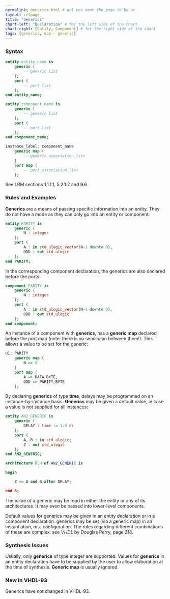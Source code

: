 ```yaml
---
permalink: generics.html # url you want the page to be at
layout: refpage
title: "Generics"
chart-left: "Declaration" # for the left side of the chart
chart-right: [Entity, Component] # for the right side of the chart
tags: [generics, map - generic]
---
```


<h3 class="text-hr"><span>Syntax</span></h3>

<!-- include the vhdl tag to highlight as vhdl -->
```vhdl
entity entity_name is
    generic (
        -- generic list
    );
    port (
        -- port list
    );
end entity_name;
```

```vhdl
entity component_name is
    generic (
        -- generic list
    );
    port (
        -- port list
    );
end component_name;
```

```vhdl
instance_label: component_name
	generic map (
        -- generic_association_list
    )
	port map (
        -- port_association_list
    );
```

See LRM sections 1.1.1.1, 5.2.1.2 and 9.6

<h3 class="text-hr"><span>Rules and Examples</span></h3>

__Generics__ are a means of passing specific information into an entity. They do not have a mode as they can only go into an entity or component:
```vhdl
entity PARITY is
    generic (
        N : integer
    );
    port (
        A : in std_ulogic_vector(N-1 downto 0),
        ODD : out std_ulogic
    );
end PARITY;
```

In the corresponding component declaration, the generics are also declared before the ports:
```vhdl
component PARITY is
    generic (
        N : integer
    );
    port (
        A : in std_ulogic_vector(N-1 downto 0),
        ODD : out std_ulogic
    );
end component;
```

An instance of a component with __generics__, has a __generic map__ declared before the port map (note: there is no semicolon between them!). This allows a value to be set for the generic:
```vhdl
U1: PARITY
    generic map (
        N => 8
    )
    port map (
        A => DATA_BYTE,
        ODD => PARITY_BYTE
    );
```

By declaring __generics__ of type __time__, delays may be programmed on an instance-by-instance basis. __Generics__ may be given a default value, in case a value is not supplied for all instances:
```vhdl
entity AN2_GENERIC is
    generic (
        DELAY : time := 1.0 ns
    );
    port (
        A, B : in std_ulogic;
        Z : out std_ulogic
    );
end AN2_GENERIC;

architecture BEH of AN2_GENERIC is

begin

    Z <= A and B after DELAY;

end A;
```

The value of a generic may be read in either the entity or any of its architectures. It may even be passed into lower-level components.

Default values for generics may be given in an entity declaration or in a component declaration. generics may be set (via a generic map) in an instantiation, or a configuration. The rules regarding different combinations of these are complex: see _VHDL_ by Douglas Perry, page 218.

<h3 class="text-hr"><span>Synthesis Issues</span></h3>

Usually, only __generics__ of type integer are supported. Values for __generics__ in an entity declaration have to be supplied by the user to allow elaboration at the time of synthesis. __Generic map__ is usually ignored.

<h3 class="text-hr"><span>New in VHDL-93</span></h3>

Generics have not changed in VHDL-93.
